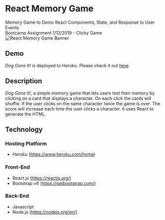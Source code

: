 # React Memory Game
Memory Game to Demo React Components, State, and Response to User Events     
Bootcamp Assignment 1/12/2019 - Clicky Game
![React Memory Game Banner](https://user-images.githubusercontent.com/39141985/51070770-7ecf4c00-15fb-11e9-9963-195baa9276e4.png)


## Demo
*Dog Gone It!* is deployed to Heroku.  Please check it out [here](https://stormy-cliffs-31355.herokuapp.com/).

## Description
*Dog Gone It!*, a simple memory game that lets users test their memory by clicking on a card that displays a character.  On each click the cards will shuffle.  If the user clicks on the same character twice the game is over.  The score will increase each time the user clicks a character.  It uses React to generate the HTML.

## Technology
### Hosting Platform
  * Heroku (https://www.heroku.com/home)
### Front-End
  * React.js (https://reactjs.org/)
  * Bootstrap v4 (https://getbootstrap.com/)
### Back-End
  * Javascript
  * Node.js (https://nodejs.org/en/)
 